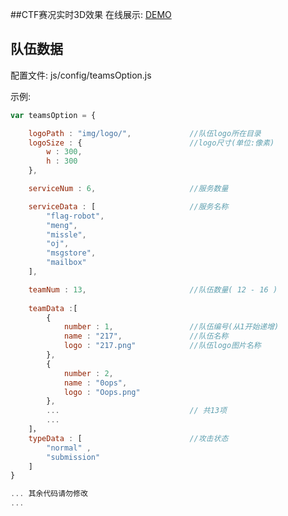 ﻿##CTF赛况实时3D效果
在线展示: [DEMO](https://hujiulong.github.io/CTF-Visualization/)

## 队伍数据
配置文件: js/config/teamsOption.js

示例:
```javascript
var teamsOption = {

	logoPath : "img/logo/",				//队伍logo所在目录
	logoSize : {						//logo尺寸(单位:像素)
		w : 300,
		h : 300
	},

	serviceNum : 6,                     //服务数量

	serviceData : [                     //服务名称
		"flag-robot",
		"meng",
		"missle", 
		"oj", 
		"msgstore", 
		"mailbox"
	],

	teamNum : 13,                       //队伍数量( 12 - 16 )
	
	teamData :[
		{
		    number : 1,                 //队伍编号(从1开始递增)
		    name : "217",               //队伍名称
		    logo : "217.png"            //队伍logo图片名称
		},
		{
		    number : 2,
		    name : "0ops",
		    logo : "Oops.png"
		},
	  	...                             // 共13项
		...
	]，
	typeData : [                        //攻击状态
	    "normal" ,
		"submission"
	]
}

... 其余代码请勿修改
...

```
